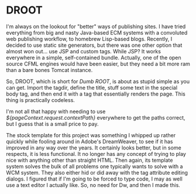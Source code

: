 DROOT
=====

I'm always on the lookout for "better" ways of publishing sites.  I have tried everything from
big and nasty Java-based ECM systems with a convoluted web publishing workflow, to homebrew Lisp-based
blogs.  Recently, I decided to use static site generators, but there was one other option that almost
won out... use JSP and custom tags.  While JSP?  It works everywhere in a simple, self-contained bundle.
Actually, one of the open source CFML engines would have been easier, but they need a bit more ram than a
bare bones Tomcat instance.

So, DROOT, which is short for *Dumb ROOT*, is about as stupid simple as you can get.  Import
the tagdir, define the title, stuff some text in the special body tag, and then end it with a
tag that essentially renders the page.  This thing is practically codeless.

I'm not all that happy with needing to use *${pageContext.request.contextPath}* everywhere to get
the paths correct, but I guess that is a small price to pay.

The stock template for this project  was something I whipped up rather quickly while fooling around in
Adobe's DreamWeaver, to see if it has improved in any way over the years.  It certainly looks better,
but in some respects, it is less functional.  It no longer has any concept of trying to play nice with
anything other than straight HTML.  Then again, its template system solves the bulk of all problems one
typically wants to solve with a WCM system.  They also either hid or did away with the tag attribute
editing dialogs.  I figured that if I'm going to be forced to type code, I may as well use a text
editor I actually like.  So, no need for Dw, and then I made this.

